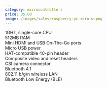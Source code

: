 ```yaml
---
category: microcontrollers
price: 35.00
image: /images/sales/raspberry-pi-zero-w.png
---
```

1GHz, single-core CPU\
512MB RAM\
Mini HDMI and USB On-The-Go ports\
Micro USB power\
HAT-compatible 40-pin header\
Composite video and reset headers\
CSI camera connector\
Bluetooth 4.1\
802.11 b/g/n wireless LAN\
Bluetooth Low Energy (BLE)
